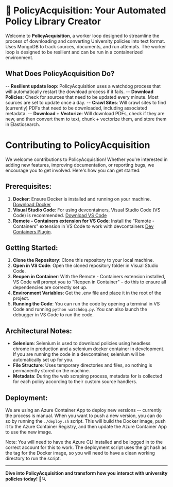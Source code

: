 # 📜 PolicyAcquisition: Your Automated Policy Library Creator

Welcome to **PolicyAcquisition**, a worker loop designed to streamline the process of downloading and converting University policies into text format. Uses MongoDB to track sources, documents, and run attempts.  The worker loop is designed to be resilient and can be run in a containerized environment.

## What Does PolicyAcquisition Do?
-- **Resilient update loop**: PolicyAcquisition uses a watchdog process that will automatically restart the download process if it fails.
-- **Download Policies**: Check for sources that need to be updated every minute.  Most sources are set to update once a day.
-- **Crawl Sites**: Will crawl sites to find (currently) PDFs that need to be downloaded, including associated metadata.
-- **Download + Vectorize**: Will download PDFs, check if they are new, and then convert them to text, chunk + vectorize them, and store them in Elasticsearch.


# Contributing to PolicyAcquisition
We welcome contributions to PolicyAcquisition! Whether you're interested in adding new features, improving documentation, or reporting bugs, we encourage you to get involved. Here's how you can get started:

## Prerequisites:
1. **Docker**: Ensure Docker is installed and running on your machine. [Download Docker](https://www.docker.com/products/docker-desktop)
2. **Visual Studio Code**: For using devcontainers, Visual Studio Code (VS Code) is recommended. [Download VS Code](https://code.visualstudio.com/Download)
3. **Remote - Containers extension for VS Code**: Install the "Remote - Containers" extension in VS Code to work with devcontainers [Dev Containers Plugin](https://marketplace.visualstudio.com/items?itemName=ms-vscode-remote.remote-containers).

## Getting Started:
1. **Clone the Repository**: Clone this repository to your local machine.
2. **Open in VS Code**: Open the cloned repository folder in Visual Studio Code.
3. **Reopen in Container**: With the Remote - Containers extension installed, VS Code will prompt you to "Reopen in Container" – do this to ensure all dependencies are correctly set up.
4. **Environment Variables**: Get the .env file and place it in the root of the project.
5. **Running the Code**: You can run the code by opening a terminal in VS Code and running `python watchdog.py`.  You can also launch the debugger in VS Code to run the code.

## Architectural Notes:
- **Selenium**: Selenium is used to download policies using headless chrome in production and a selenium docker container in development. If you are running the code in a devcontainer, selenium will be automatically set up for you.
- **File Structure**: Uses temporary directories and files, so nothing is permanently stored on the machine.
- **Metadata**: During the web scraping process, metadata for is collected for each policy according to their custom source handlers.

## Deployment:
We are using an Azure Container App to deploy new versions -- currently the process is manual.  When you want to push a new version, you can do so by running the `./deploy.sh` script.  This will build the Docker image, push it to the Azure Container Registry, and then update the Azure Container App to use the new image.

Note: You will need to have the Azure CLI installed and be logged in to the correct account for this to work.  The deployment script uses the git hash as the tag for the Docker image, so you will need to have a clean working directory to run the script.

---

**Dive into PolicyAcquisition and transform how you interact with university policies today!** 📜🔍